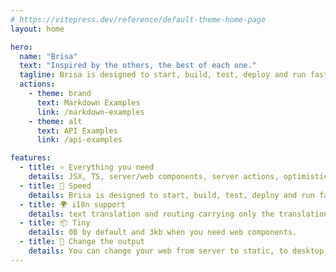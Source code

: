 ```yaml
---
# https://vitepress.dev/reference/default-theme-home-page
layout: home

hero:
  name: "Brisa"
  text: "Inspired by the others, the best of each one."
  tagline: Brisa is designed to start, build, test, deploy and run fast.
  actions:
    - theme: brand
      text: Markdown Examples
      link: /markdown-examples
    - theme: alt
      text: API Examples
      link: /api-examples

features:
  - title: ⚛️ Everything you need
    details: JSX, TS, server/web components, server actions, optimistic updates, SSR, streaming, suspense, signals, websockets, middleware, layouts...
  - title: 🚀 Speed
    details: Brisa is designed to start, build, test, deploy and run fast.
  - title: 🌍 i18n support
    details: text translation and routing carrying only the translations you consume.
  - title: 📦 Tiny
    details: 0B by default and 3kb when you need web components.
  - title: 📲 Change the output
    details: You can change your web from server to static, to desktop, android or ios app with just one configuration command.
---
```

